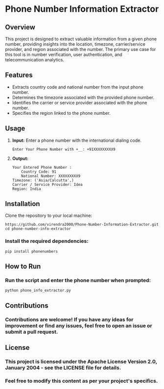 # Phone Number Information Extractor

## Overview

This project is designed to extract valuable information from a given phone number, providing insights into the location, timezone, carrier/service provider, and region associated with the number. The primary use case for this tool is in number verification, user authentication, and telecommunication analytics.

## Features

- Extracts country code and national number from the input phone number.
- Determines the timezone associated with the provided phone number.
- Identifies the carrier or service provider associated with the phone number.
- Specifies the region linked to the phone number.

## Usage

1. **Input:**
   Enter a phone number with the international dialing code.
    ```
    Enter Your Phone Number with +__: +91XXXXXXXXX9
    ```

2. **Output:**
    ```
    Your Entered Phone Number :
        Country Code: 91
        National Number: XXXXXXXXX9
    Timezone: ('Asia/Calcutta',)
    Carrier / Service Provider: Idea
    Region: India
    ```
## Installation

Clone the repository to your local machine:

```
https://github.com/virendra2000/Phone-Number-Information-Extractor.git
cd phone-number-info-extractor
```

### Install the required dependencies:

```
pip install phonenumbers
```

## How to Run

### Run the script and enter the phone number when prompted:

```
python phone_info_extractor.py
```

## Contributions

### Contributions are welcome! If you have any ideas for improvement or find any issues, feel free to open an issue or submit a pull request.

## License

### This project is licensed under the Apache License Version 2.0, January 2004 - see the LICENSE file for details.

### Feel free to modify this content as per your project's specifics.

